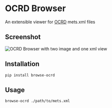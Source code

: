 # OCRD Browser

An extensible viewer for [OCRD](https://ocr-d.de/) mets.xml files 

## Screenshot

![OCRD Browser with two image and one xml view](docs/screenshot.png)

## Installation

```
pip install browse-ocrd
```

## Usage
```
browse-ocrd ./path/to/mets.xml
```
